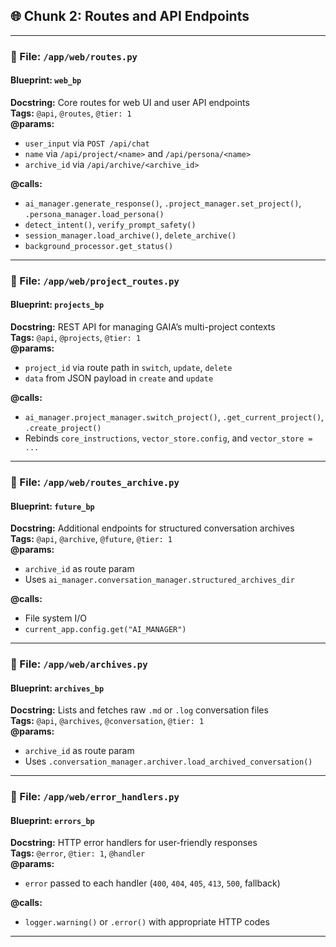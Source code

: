 ## 🌐 Chunk 2: Routes and API Endpoints

---

### 📄 File: `/app/web/routes.py`

#### Blueprint: `web_bp`
**Docstring:** Core routes for web UI and user API endpoints  
**Tags:** `@api`, `@routes`, `@tier: 1`  
**@params:**  
- `user_input` via `POST /api/chat`  
- `name` via `/api/project/<name>` and `/api/persona/<name>`  
- `archive_id` via `/api/archive/<archive_id>`

**@calls:**  
- `ai_manager.generate_response()`, `.project_manager.set_project()`, `.persona_manager.load_persona()`  
- `detect_intent()`, `verify_prompt_safety()`  
- `session_manager.load_archive()`, `delete_archive()`  
- `background_processor.get_status()`  

---

### 📄 File: `/app/web/project_routes.py`

#### Blueprint: `projects_bp`  
**Docstring:** REST API for managing GAIA’s multi-project contexts  
**Tags:** `@api`, `@projects`, `@tier: 1`  
**@params:**  
- `project_id` via route path in `switch`, `update`, `delete`  
- `data` from JSON payload in `create` and `update`

**@calls:**  
- `ai_manager.project_manager.switch_project()`, `.get_current_project()`, `.create_project()`  
- Rebinds `core_instructions`, `vector_store.config`, and `vector_store = ...`

---

### 📄 File: `/app/web/routes_archive.py`

#### Blueprint: `future_bp`  
**Docstring:** Additional endpoints for structured conversation archives  
**Tags:** `@api`, `@archive`, `@future`, `@tier: 1`  
**@params:**  
- `archive_id` as route param  
- Uses `ai_manager.conversation_manager.structured_archives_dir`

**@calls:**  
- File system I/O  
- `current_app.config.get("AI_MANAGER")`

---

### 📄 File: `/app/web/archives.py`

#### Blueprint: `archives_bp`  
**Docstring:** Lists and fetches raw `.md` or `.log` conversation files  
**Tags:** `@api`, `@archives`, `@conversation`, `@tier: 1`  
**@params:**  
- `archive_id` as route param  
- Uses `.conversation_manager.archiver.load_archived_conversation()`

---

### 📄 File: `/app/web/error_handlers.py`

#### Blueprint: `errors_bp`  
**Docstring:** HTTP error handlers for user-friendly responses  
**Tags:** `@error`, `@tier: 1`, `@handler`  
**@params:**  
- `error` passed to each handler (`400`, `404`, `405`, `413`, `500`, fallback)  

**@calls:**  
- `logger.warning()` or `.error()` with appropriate HTTP codes

---
